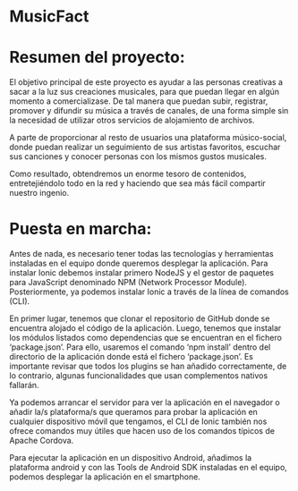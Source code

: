 MusicFact
============================================

Resumen del proyecto:
============================================

El objetivo principal de este proyecto es ayudar a las personas creativas a sacar a la luz sus creaciones musicales, para que puedan llegar en algún momento a comercializase. De tal manera que puedan subir, registrar, promover y difundir su música a través de canales, de una forma simple sin la necesidad de utilizar otros servicios de alojamiento de archivos.

A parte de proporcionar al resto de usuarios una plataforma músico-social, donde puedan realizar un seguimiento de sus artistas favoritos, escuchar sus canciones y conocer personas con los mismos gustos musicales.

Como resultado, obtendremos un enorme tesoro de contenidos, entretejiéndolo todo en la red y haciendo que sea más fácil compartir nuestro ingenio.

Puesta en marcha:
============================================

Antes de nada, es necesario tener todas las tecnologías y herramientas instaladas en el equipo donde queremos desplegar la aplicación. Para instalar Ionic debemos instalar primero NodeJS y el gestor de paquetes para JavaScript denominado NPM (Network Processor Module). Posteriormente, ya podemos instalar Ionic a través de la línea de comandos (CLI).

En primer lugar, tenemos que clonar el repositorio de GitHub donde se encuentra alojado el código de la aplicación. Luego, tenemos que instalar los módulos listados como dependencias que se encuentran en el fichero ‘package.json’. Para ello, usaremos el comando ‘npm install’ dentro del directorio de la aplicación donde está el fichero ‘package.json’. Es importante revisar que todos los plugins se han añadido correctamente, de lo contrario, algunas funcionalidades que usan complementos nativos fallarán.

Ya podemos arrancar el servidor para ver la aplicación en el navegador o añadir la/s plataforma/s que queramos para probar la aplicación en cualquier dispositivo móvil que tengamos, el CLI de Ionic también nos ofrece comandos muy útiles que hacen uso de los comandos típicos de Apache Cordova.

Para ejecutar la aplicación en un dispositivo Android, añadimos la plataforma android y con las Tools de Android SDK instaladas en el equipo, podemos desplegar la aplicación en el smartphone.
